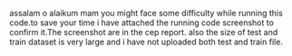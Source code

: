 assalam o alaikum mam you might face some difficulty while running this code.to save your time i have attached the running code screenshot to confirm it.The screenshot are in the cep report.
also the size of test and train dataset is very large and i have not uploaded both test and train file.
